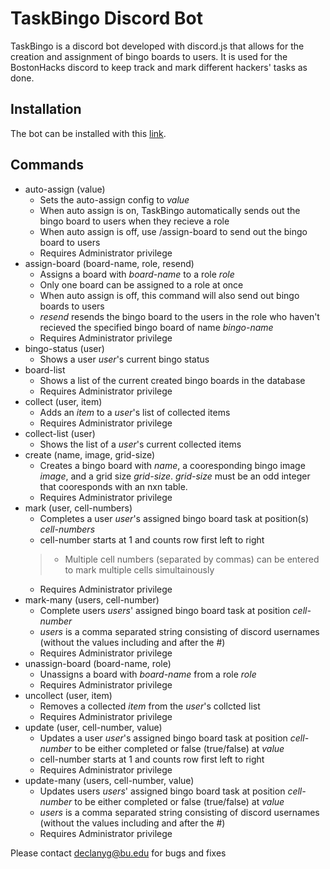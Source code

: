 # TaskBingo Discord Bot

TaskBingo is a discord bot developed with discord.js that allows for the creation and assignment of bingo boards to users. It is used for the BostonHacks discord to keep track and mark different hackers' tasks as done.

## Installation
The bot can be installed with this [link](https://discord.com/oauth2/authorize?client_id=1298116609642070047).

## Commands
- auto-assign (value)
    - Sets the auto-assign config to *value*
    - When auto assign is on, TaskBingo automatically sends out the bingo board to users when they recieve a role
    - When auto assign is off, use /assign-board to send out the bingo board to users
    - Requires Administrator privilege
- assign-board (board-name, role, resend)
    - Assigns a board with *board-name* to a role *role*
    - Only one board can be assigned to a role at once
    - When auto assign is off, this command will also send out bingo boards to users
    - *resend* resends the bingo board to the users in the role who haven't recieved the specified bingo board of name *bingo-name*
    - Requires Administrator privilege
- bingo-status (user)
    - Shows a user *user*'s current bingo status
- board-list 
    - Shows a list of the current created bingo boards in the database
    - Requires Administrator privilege
- collect (user, item)
    - Adds an *item* to a *user*'s list of collected items
    - Requires Administrator privilege
- collect-list (user)
    - Shows the list of a *user*'s current collected items 
- create (name, image, grid-size)
    - Creates a bingo board with *name*, a cooresponding bingo image *image*, and a grid size *grid-size*. *grid-size* must be an odd integer that cooresponds with an nxn table.
    - Requires Administrator privilege
- mark (user, cell-numbers)
    - Completes a user *user*'s assigned bingo board task at position(s) *cell-numbers*
    - cell-number starts at 1 and counts row first left to right
    > - Multiple cell numbers (separated by commas) can be entered to mark multiple cells simultainously 
    - Requires Administrator privilege
- mark-many (users, cell-number)
    - Complete users *users*' assigned bingo board task at position *cell-number*
    - *users* is a comma separated string consisting of discord usernames (without the values including and after the #)
    - Requires Administrator privilege
- unassign-board (board-name, role)
    - Unassigns a board with *board-name* from a role *role*
    - Requires Administrator privilege
- uncollect (user, item)
    - Removes a collected *item* from the *user*'s collcted list
    - Requires Administrator privilege
- update (user, cell-number, value)
    - Updates a user *user*'s assigned bingo board task at position *cell-number* to be either completed or false (true/false) at *value*
    - cell-number starts at 1 and counts row first left to right
    - Requires Administrator privilege
- update-many (users, cell-number, value)
    - Updates users *users*' assigned bingo board task at position *cell-number* to be either completed or false (true/false) at *value*
    - *users* is a comma separated string consisting of discord usernames (without the values including and after the #)
    - Requires Administrator privilege

Please contact declanyg@bu.edu for bugs and fixes


